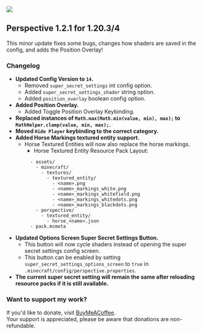![](https://mclegoman.com/images/7/70/Perspective_Logo.png)

## Perspective 1.2.1 for 1.20.3/4  
This minor update fixes some bugs, changes how shaders are saved in the config, and adds the Position Overlay!

### Changelog  
- **Updated Config Version to `14`.**  
  - Removed `super_secret_settings` int config option.  
  - Added `super_secret_settings_shader` string option.
  - Added `position_overlay` boolean config option.  
- **Added Position Overlay.**  
  - Added Toggle Position Overlay Keybinding.  
- **Replaced instances of `Math.max(Math.min(value, min), max);` to `MathHelper.clamp(value, min, max);`.**  
- **Moved `Hide Player` keybinding to the correct category.**  
- **Added Horse Markings textured entity support.**
  - Horse Textured Entities will now also replace the horse markings.  
    - Horse Textured Entity Resource Pack Layout:
    ```
      - assets/  
        - minecraft/  
          - textures/  
            - textured_entity/  
              - <name>.png  
              - <name>_markings_white.png  
              - <name>_markings_whitefield.png  
              - <name>_markings_whitedots.png  
              - <name>_markings_blackdots.png  
        - perspective/  
          - textured_entity/  
            - horse_<name>.json  
      - pack.mcmeta
    ```
- **Updated Options Screen Super Secret Settings Button.**  
  - This button will now cycle shaders instead of opening the super secret settings config screen.  
  - This button can be enabled by setting `super_secret_settings_options_screen` to `true` in `.minecraft/config/perspective.properties`.  
- **The current super secret setting will remain the same after reloading resource packs if it is still available.**  

### Want to support my work?  
If you'd like to donate, visit [BuyMeACoffee](https://www.buymeacoffee.com/mclegoman).  
Your support is appreciated, please be aware that donations are non-refundable.  